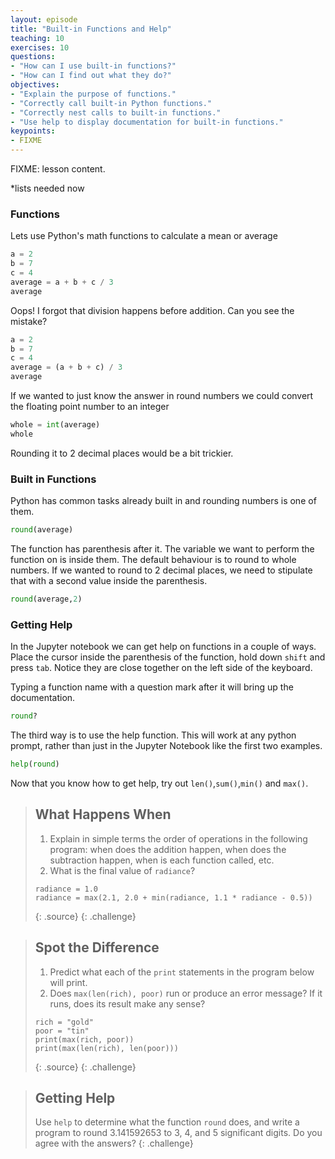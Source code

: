 ```yaml
---
layout: episode
title: "Built-in Functions and Help"
teaching: 10
exercises: 10
questions:
- "How can I use built-in functions?"
- "How can I find out what they do?"
objectives:
- "Explain the purpose of functions."
- "Correctly call built-in Python functions."
- "Correctly nest calls to built-in functions."
- "Use help to display documentation for built-in functions."
keypoints:
- FIXME
---
```

FIXME: lesson content.

*lists needed now

### Functions

Lets use Python's math functions to calculate a mean or average

```python
a = 2
b = 7
c = 4
average = a + b + c / 3
average
```

Oops! I forgot that division happens before addition. Can you see the mistake?

```python
a = 2
b = 7
c = 4
average = (a + b + c) / 3
average
```

If we wanted to just know the answer in round numbers we could convert the floating point number to an integer

```python
whole = int(average)
whole
```

Rounding it to 2 decimal places would be a bit trickier.

### Built in Functions

Python has common tasks already built in and rounding numbers is one of them.

```python
round(average)
```

The function has parenthesis after it. The variable we want to perform the function on is inside them. The default behaviour is to round to whole numbers. If we wanted to round to 2 decimal places, we need to stipulate that with a second value inside the parenthesis.

```python
round(average,2)
```

### Getting Help

In the Jupyter notebook we can get help on functions in a couple of ways. Place the cursor inside the parenthesis of the function, hold down `shift` and press `tab`. Notice they are close together on the left side of the keyboard.

Typing a function name with a question mark after it will bring up the documentation.

```python
round?
```

The third way is to use the help function. This will work at any python prompt, rather than just in the Jupyter Notebook like the first two examples.

```python
help(round)
```

  Now that you know how to get help, try out `len()`,`sum()`,`min()` and `max()`.



> ## What Happens When
>
> 1. Explain in simple terms the order of operations in the following program:
>    when does the addition happen, when does the subtraction happen,
>    when is each function called, etc.
> 2. What is the final value of `radiance`?
>
> ~~~
> radiance = 1.0
> radiance = max(2.1, 2.0 + min(radiance, 1.1 * radiance - 0.5))
> ~~~
> {: .source}
{: .challenge}

> ## Spot the Difference
>
> 1. Predict what each of the `print` statements in the program below will print.
> 2. Does `max(len(rich), poor)` run or produce an error message?
>    If it runs, does its result make any sense?
>
> ~~~
> rich = "gold"
> poor = "tin"
> print(max(rich, poor))
> print(max(len(rich), len(poor)))
> ~~~
> {: .source}
{: .challenge}

> ## Getting Help
>
> Use `help` to determine what the function `round` does,
> and write a program to round 3.141592653 to 3, 4, and 5 significant digits.
> Do you agree with the answers?
{: .challenge}

